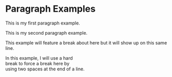 # Paragraph Examples

This is my first paragraph example.

This is my second paragraph example.

This example will feature a break about here but it will show up on this same line.

In this example, I will use a hard  
break to force a break here by  
using two spaces at the end of a line.
